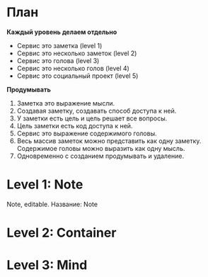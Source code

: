 # План

**Каждый уровень делаем отдельно**

- Сервис это заметка (level 1)
- Сервис это несколько заметок (level 2)
- Сервис это голова (level 3)
- Сервис это несколько голов (level 4)
- Сервис это социальный проект (level 5)

**Продумывать**

1. Заметка это выражение мысли.
2. Создавая заметку, создавать способ доступа к ней.
3. У заметки есть цель и цель решает все вопросы.
4. Цель заметки есть код доступа к ней.
10. Сервис это выражение содержимого головы.
11. Весь массив заметок можно представить как одну заметку. Содержимое головы можно выразить как одну мысль.
12. Одновременно с созданием продумывать и удаление.

# Level 1: Note

Note, editable.
Название: Note

# Level 2: Container

# Level 3: Mind
